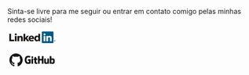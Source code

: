 Sinta-se livre para me seguir ou entrar em contato comigo pelas minhas redes sociais!

[![LinkedIn Logo](../assets/images/linkedin.jpg "LinkedIn profile link")](https://www.linkedin.com/in/arthur-carnieto/)

[![GitHub Logo](../assets/images/github.jpg "GitHub profile link")](https://github.com/art-carnieto)